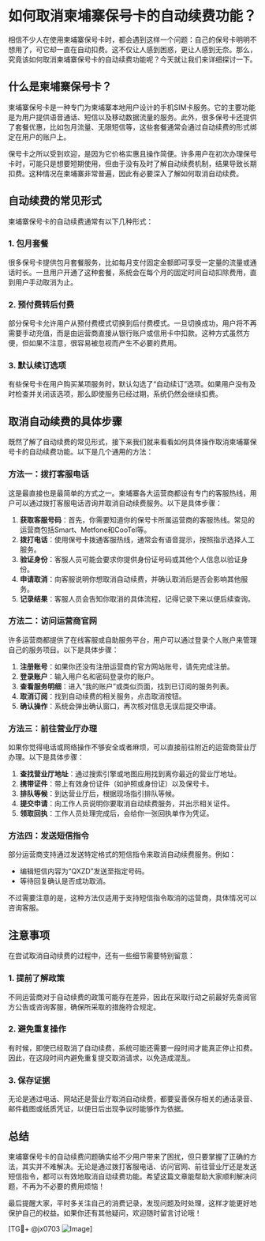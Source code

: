 # 如何取消柬埔寨保号卡的自动续费功能？

相信不少人在使用柬埔寨保号卡时，都会遇到这样一个问题：自己的保号卡明明不想用了，可它却一直在自动扣费。这不仅让人感到困惑，更让人感到无奈。那么，究竟该如何取消柬埔寨保号卡的自动续费功能呢？今天就让我们来详细探讨一下。

## 什么是柬埔寨保号卡？

柬埔寨保号卡是一种专门为柬埔寨本地用户设计的手机SIM卡服务。它的主要功能是为用户提供语音通话、短信以及移动数据流量的服务。此外，很多保号卡还提供了套餐优惠，比如包月流量、无限短信等，这些套餐通常会通过自动续费的形式绑定在用户的账户上。

保号卡之所以受到欢迎，是因为它价格实惠且操作简便。许多用户在初次办理保号卡时，可能只是想要短期使用，但由于没有及时了解自动续费机制，结果导致长期扣费。这种情况在柬埔寨非常普遍，因此有必要深入了解如何取消自动续费。

## 自动续费的常见形式

柬埔寨保号卡的自动续费通常有以下几种形式：

### 1. 包月套餐
很多保号卡提供包月套餐服务，比如每月支付固定金额即可享受一定量的流量或通话时长。一旦用户开通了这种套餐，系统会在每个月的固定时间自动扣除费用，直到用户手动取消为止。

### 2. 预付费转后付费
部分保号卡允许用户从预付费模式切换到后付费模式。一旦切换成功，用户将不再需要手动充值，而是由运营商直接从银行账户或信用卡中扣款。这种方式虽然方便，但如果不注意，很容易被忽视而产生不必要的费用。

### 3. 默认续订选项
有些保号卡在用户购买某项服务时，默认勾选了“自动续订”选项。如果用户没有及时检查并关闭该选项，那么即使服务已经过期，系统仍然会继续扣费。

## 取消自动续费的具体步骤

既然了解了自动续费的常见形式，接下来我们就来看看如何具体操作取消柬埔寨保号卡的自动续费功能。以下是几个通用的方法：

### 方法一：拨打客服电话
这是最直接也是最简单的方式之一。柬埔寨各大运营商都设有专门的客服热线，用户可以通过拨打客服电话咨询并取消自动续费服务。以下是具体步骤：
1. **获取客服号码**：首先，你需要知道你的保号卡所属运营商的客服热线。常见的运营商包括Smart、Metfone和CooTel等。
2. **拨打电话**：使用保号卡拨通客服热线，通常会有语音提示，按照指示选择人工服务。
3. **验证身份**：客服人员可能会要求你提供身份证号码或其他个人信息以验证身份。
4. **申请取消**：向客服说明你想取消自动续费，并确认取消后是否会影响其他服务。
5. **记录结果**：客服人员会告知你取消的具体流程，记得记录下来以便后续查询。

### 方法二：访问运营商官网
许多运营商都提供了在线客服或自助服务平台，用户可以通过登录个人账户来管理自己的服务项目。以下是具体步骤：
1. **注册账号**：如果你还没有注册运营商的官方网站账号，请先完成注册。
2. **登录账户**：输入用户名和密码登录你的账户。
3. **查看服务明细**：进入“我的账户”或类似页面，找到已订阅的服务列表。
4. **取消订阅**：找到自动续费的相关服务，点击取消按钮。
5. **确认操作**：系统会弹出确认窗口，再次核对信息无误后提交申请。

### 方法三：前往营业厅办理
如果你觉得电话或网络操作不够安全或者麻烦，可以直接前往附近的运营商营业厅办理。以下是具体步骤：
1. **查找营业厅地址**：通过搜索引擎或地图应用找到离你最近的营业厅地址。
2. **携带证件**：带上有效身份证件（如护照或身份证）以及保号卡。
3. **排队等候**：到达营业厅后，根据现场指引排队等候。
4. **提交申请**：向工作人员说明你要取消自动续费服务，并出示相关证件。
5. **领取回执**：工作人员处理完成后，会给你一张回执单作为凭证。

### 方法四：发送短信指令
部分运营商支持通过发送特定格式的短信指令来取消自动续费服务。例如：
- 编辑短信内容为“QXZD”发送至指定号码。
- 等待回复确认是否成功取消。

不过需要注意的是，这种方法仅适用于支持短信指令取消的运营商，具体情况可以咨询客服。

## 注意事项

在尝试取消自动续费的过程中，还有一些细节需要特别留意：

### 1. 提前了解政策
不同运营商对于自动续费的政策可能存在差异，因此在采取行动之前最好先查阅官方公告或咨询客服，确保所采取的措施符合规定。

### 2. 避免重复操作
有时候，即使已经取消了自动续费，系统可能还需要一段时间才能真正停止扣费。因此，在这段时间内避免重复提交取消请求，以免造成混乱。

### 3. 保存证据
无论是通过电话、网站还是营业厅取消自动续费，都要妥善保存相关的通话录音、邮件截图或纸质凭证，以便日后出现争议时能够作为依据。

## 总结

柬埔寨保号卡的自动续费问题确实给不少用户带来了困扰，但只要掌握了正确的方法，其实并不难解决。无论是通过拨打客服电话、访问官网、前往营业厅还是发送短信指令，都可以有效地取消自动续费功能。希望这篇文章能帮助大家顺利解决问题，不再为不必要的费用烦恼！

最后提醒大家，平时多关注自己的消费记录，发现问题及时处理，这样才能更好地保护自己的权益。如果你还有其他疑问，欢迎随时留言讨论哦！

[TG💪+ @jx0703 ![Image](https://github.com/user-attachments/assets/dbca1d08-cadb-493c-b0ec-ad6f7a83f270)]